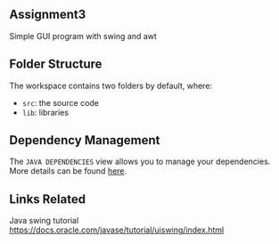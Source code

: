 ## Assignment3

Simple GUI program with swing and awt

## Folder Structure

The workspace contains two folders by default, where:

- `src`: the source code
- `lib`: libraries

## Dependency Management

The `JAVA DEPENDENCIES` view allows you to manage your dependencies. More details can be found [here](https://github.com/microsoft/vscode-java-pack/blob/master/release-notes/v0.9.0.md#work-with-jar-files-directly).


## Links Related
Java swing tutorial  https://docs.oracle.com/javase/tutorial/uiswing/index.html
